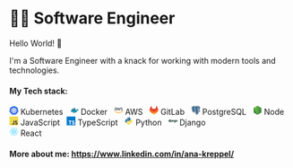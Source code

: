 # 👨‍💻 Software Engineer
Hello World! 👋 

I'm a Software Engineer with a knack for working with modern tools and technologies.

#### My Tech stack:
<img width="16px" src="https://github.com/devicons/devicon/blob/master/icons/kubernetes/kubernetes-original.svg" /> Kubernetes &nbsp; <img width="16px" src="https://github.com/devicons/devicon/blob/master/icons/docker/docker-original.svg" /> Docker &nbsp; <img width="16px" src="https://github.com/devicons/devicon/blob/master/icons/amazonwebservices/amazonwebservices-original-wordmark.svg" /> AWS &nbsp; <img width="16px" src="https://github.com/devicons/devicon/blob/master/icons/gitlab/gitlab-original.svg" /> GitLab &nbsp; <img width="16px" src="https://github.com/devicons/devicon/blob/master/icons/postgresql/postgresql-original.svg" /> PostgreSQL &nbsp; <img width="16px" src="https://github.com/devicons/devicon/blob/master/icons/nodejs/nodejs-original.svg" /> Node &nbsp; <img width="16px" src="https://github.com/devicons/devicon/blob/master/icons/javascript/javascript-original.svg" /> JavaScript  &nbsp; <img width="16px" src="https://github.com/devicons/devicon/blob/master/icons/typescript/typescript-original.svg" /> TypeScript &nbsp; <img width="16px" src="https://github.com/devicons/devicon/blob/master/icons/python/python-original.svg" /> Python &nbsp; <img width="16px" src="https://github.com/devicons/devicon/blob/master/icons/django/django-plain-wordmark.svg" /> Django <br/> <img width="16px" src="https://github.com/devicons/devicon/blob/master/icons/react/react-original.svg" /> React

#### More about me: https://www.linkedin.com/in/ana-kreppel/
